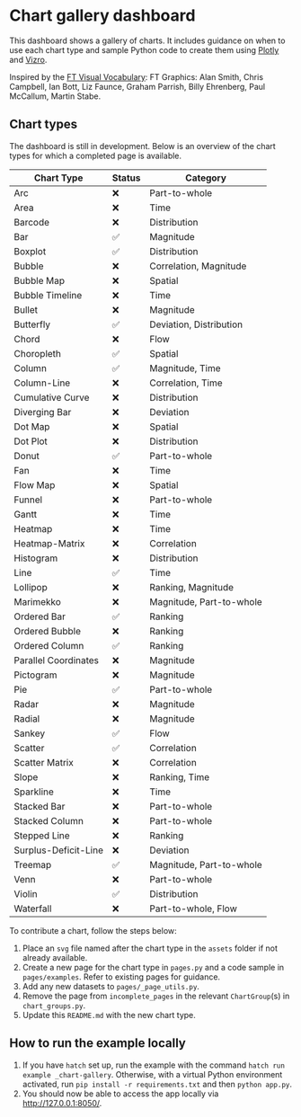 # Chart gallery dashboard

This dashboard shows a gallery of charts. It includes guidance on when to use each chart type and sample Python code
to create them using [Plotly](https://plotly.com/python/) and [Vizro](https://vizro.mckinsey.com/).

Inspired by the [FT Visual Vocabulary](https://github.com/Financial-Times/chart-doctor/blob/main/visual-vocabulary/README.md):
FT Graphics: Alan Smith, Chris Campbell, Ian Bott, Liz Faunce, Graham Parrish, Billy Ehrenberg, Paul McCallum, Martin Stabe.

## Chart types

The dashboard is still in development. Below is an overview of the chart types for which a completed page is available.

| Chart Type           | Status | Category                 |
|----------------------|--------|--------------------------|
| Arc                  | ❌      | Part-to-whole            |
| Area                 | ❌      | Time                     |
| Barcode              | ❌      | Distribution             |
| Bar                  | ✅      | Magnitude                |
| Boxplot              | ✅      | Distribution             |
| Bubble               | ❌      | Correlation, Magnitude   |
| Bubble Map           | ❌      | Spatial                  |
| Bubble Timeline      | ❌      | Time                     |
| Bullet               | ❌      | Magnitude                |
| Butterfly            | ✅      | Deviation, Distribution  |
| Chord                | ❌      | Flow                     |
| Choropleth           | ✅      | Spatial                  |
| Column               | ✅      | Magnitude, Time          |
| Column-Line          | ❌      | Correlation, Time        |
| Cumulative Curve     | ❌      | Distribution             |
| Diverging Bar        | ❌      | Deviation                |
| Dot Map              | ❌      | Spatial                  |
| Dot Plot             | ❌      | Distribution             |
| Donut                | ✅      | Part-to-whole            |
| Fan                  | ❌      | Time                     |
| Flow Map             | ❌      | Spatial                  |
| Funnel               | ❌      | Part-to-whole            |
| Gantt                | ❌      | Time                     |
| Heatmap              | ❌      | Time                     |
| Heatmap-Matrix       | ❌      | Correlation              |
| Histogram            | ❌      | Distribution             |
| Line                 | ✅      | Time                     |
| Lollipop             | ❌      | Ranking, Magnitude       |
| Marimekko            | ❌      | Magnitude, Part-to-whole |
| Ordered Bar          | ✅      | Ranking                  |
| Ordered Bubble       | ❌      | Ranking                  |
| Ordered Column       | ✅      | Ranking                  |
| Parallel Coordinates | ❌      | Magnitude                |
| Pictogram            | ❌      | Magnitude                |
| Pie                  | ✅      | Part-to-whole            |
| Radar                | ❌      | Magnitude                |
| Radial               | ❌      | Magnitude                |
| Sankey               | ✅      | Flow                     |
| Scatter              | ✅      | Correlation              |
| Scatter Matrix       | ❌      | Correlation              |
| Slope                | ❌      | Ranking, Time            |
| Sparkline            | ❌      | Time                     |
| Stacked Bar          | ❌      | Part-to-whole            |
| Stacked Column       | ❌      | Part-to-whole            |
| Stepped Line         | ❌      | Ranking                  |
| Surplus-Deficit-Line | ❌      | Deviation                |
| Treemap              | ✅      | Magnitude, Part-to-whole |
| Venn                 | ❌      | Part-to-whole            |
| Violin               | ✅      | Distribution             |
| Waterfall            | ❌      | Part-to-whole, Flow      |

To contribute a chart, follow the steps below:

1. Place an `svg` file named after the chart type in the `assets` folder if not already available.
2. Create a new page for the chart type in `pages.py` and a code sample in `pages/examples`. Refer to existing pages for guidance.
3. Add any new datasets to `pages/_page_utils.py`.
4. Remove the page from `incomplete_pages` in the relevant `ChartGroup`(s) in `chart_groups.py`.
5. Update this `README.md` with the new chart type.

## How to run the example locally

1. If you have `hatch` set up, run the example with the command `hatch run example _chart-gallery`.
   Otherwise, with a virtual Python environment activated, run `pip install -r requirements.txt` and then `python app.py`.
2. You should now be able to access the app locally via http://127.0.0.1:8050/.
